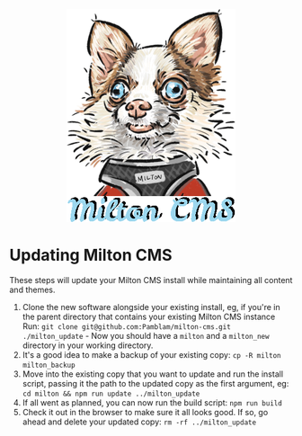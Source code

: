 <p align="center">
	<img src="images/milton.png" />
</p>

# Updating Milton CMS

These steps will update your Milton CMS install while maintaining all content and themes.
 
  1. Clone the new software alongside your existing install, eg, if you're in the parent directory that contains your existing Milton CMS instance Run: `git clone git@github.com:Pamblam/milton-cms.git ./milton_update` - Now you should have a `milton` and a `milton_new` directory in your working directory.
  2. It's a good idea to make a backup of your existing copy: `cp -R milton milton_backup`
  3. Move into the existing copy that you want to update and run the install script, passing it the path to the updated copy as the first argument, eg: `cd milton && npm run update ../milton_update`
  4. If all went as planned, you can now run the build script: `npm run build`
  5. Check it out in the browser to make sure it all looks good. If so, go ahead and delete your updated copy: `rm -rf ../milton_update`